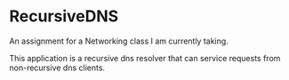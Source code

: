 # RecursiveDNS
An assignment for a Networking class I am currently taking. 

This application is a recursive dns resolver that can service requests from non-recursive dns clients.
